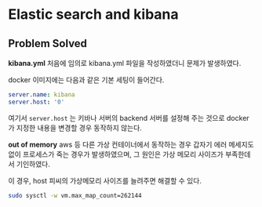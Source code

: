 # Elastic search and kibana

## Problem Solved

**kibana.yml**
처음에 임의로 kibana.yml 파일을 작성하였더니 문제가 발생하였다.

docker 이미지에는 다음과 같은 기본 세팅이 들어간다.

```yaml
server.name: kibana
server.host: '0'
```

여기서 `server.host` 는 키바나 서버의 backend 서버를 설정해 주는 것으로 docker 가 지정한 내용을 변경할 경우 동작하지 않는다.

**out of memory**
aws 등 다른 가상 컨테이너에서 동작하는 경우 갑자기 에러 메세지도 없이 프로세스가 죽는 경우가 발생하였으며, 그 원인은 가상 메모리 사이즈가 부족한데서 기인하였다.

이 경우, host 피씨의 가상메모리 사이즈를 늘려주면 해결할 수 있다.

```sh
sudo sysctl -w vm.max_map_count=262144
```
